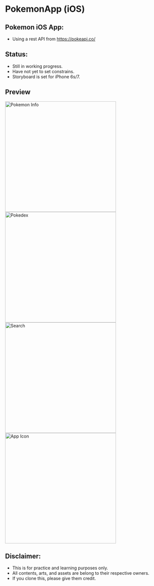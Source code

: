 # PokemonApp (iOS)
## Pokemon iOS App: 
* Using a rest API from https://pokeapi.co/

## Status: 
* Still in working progress.
* Have not yet to set constrains.
* Storyboard is set for iPhone 6s/7.

## Preview
<img src="https://raw.githubusercontent.com/iDara09/PokemonApp/revampEvolutionLogic/screenshot/IMG_1420.jpg" alt="Pokemon Info" height="360px">
<img src="https://raw.githubusercontent.com/iDara09/PokemonApp/revampEvolutionLogic/screenshot/IMG_1418.jpg" alt="Pokedex" height="360px">
<img src="https://raw.githubusercontent.com/iDara09/PokemonApp/revampEvolutionLogic/screenshot/IMG_1419.jpg" alt="Search" height="360px">
<img src="https://raw.githubusercontent.com/iDara09/PokemonApp/revampEvolutionLogic/screenshot/IMG_1417.jpg" alt="App Icon" height="360px">

## Disclaimer:
* This is for practice and learning purposes only. 
* All contents, arts, and assets are belong to their respective owners.
* If you clone this, please give them credit.
